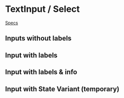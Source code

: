 # TextInput / Select
[Specs](https://www.sketch.com/s/6034ddd9-a0d3-4844-adda-bd4c821f24b1/a/Ovw782)

## Inputs without labels
<TextInputSelect-WithoutLabels />

## Input with labels
<TextInputSelect-WithLabels />

## Input with labels & info
<TextInputSelect-WithLabelsInfo />

## Input with State Variant (temporary)
<TextInputSelect-WithStateVariant />
